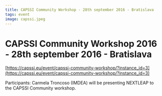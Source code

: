 ```yaml
---
title: CAPSSI Community Workshop - 28th september 2016 - Bratislava
tags: event
image: capssi.jpeg
---
```


# CAPSSI Community Workshop 2016 - 28th september 2016 - Bratislava

[https://capssi.eu/event/capssi-community-workshop/?instance_id=3](https://capssi.eu/event/capssi-community-workshop/?instance_id=3)

Participants: Carmela Troncoso (IMDEA) will be presenting NEXTLEAP to the CAPSSI Community workshop.
